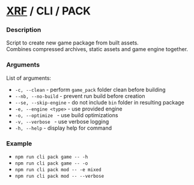 # [XRF](../../) / CLI / PACK

### Description

Script to create new game package from built assets. <br/>
Combines compressed archives, static assets and game engine together.

### Arguments

List of arguments:

- `-c, --clean` - perform `game_pack` folder clean before building
- `--nb, --no-build` - prevent run build before creation
- `--se, --skip-engine` - do not include `bin` folder in resulting package
- `-e, --engine <type>` - use provided engine
- `-o, --optimize ` - use build optimizations
- `-v, --verbose ` - use verbose logging
- `-h, --help` - display help for command

### Example

- `npm run cli pack game -- -h`
- `npm run cli pack game -- -o`
- `npm run cli pack mod -- -e mixed`
- `npm run cli pack mod -- --verbose`
